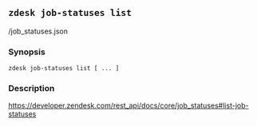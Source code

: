## `zdesk job-statuses list`

/job_statuses.json

### Synopsis

    zdesk job-statuses list [ ... ]

### Description

https://developer.zendesk.com/rest_api/docs/core/job_statuses#list-job-statuses

